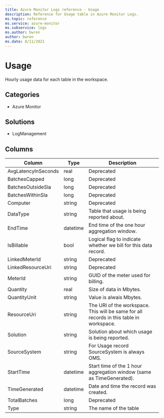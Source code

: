 ```yaml
---
title: Azure Monitor Logs reference - Usage
description: Reference for Usage table in Azure Monitor Logs.
ms.topic: reference
ms.service: azure-monitor
ms.subservice: logs
ms.author: bwren
author: bwren
ms.date: 8/11/2021
---
```


# Usage

 Hourly usage data for each table in the workspace.

## Categories

- Azure Monitor
## Solutions

- LogManagement




## Columns

|Column|Type|Description|
|---|---|---|
|AvgLatencyInSeconds|real|Deprecated|
|BatchesCapped|long|Deprecated|
|BatchesOutsideSla|long|Deprecated|
|BatchesWithinSla|long|Deprecated|
|Computer|string|Deprecated|
|DataType|string|Table that usage is being reported about.|
|EndTime|datetime|End time of the one hour aggregation window.|
|IsBillable|bool|Logical flag to indicate whether we bill for this data record.|
|LinkedMeterId|string|Deprecated|
|LinkedResourceUri|string|Deprecated|
|MeterId|string|GUID of the meter used for billing.|
|Quantity|real|Size of data in Mbytes.|
|QuantityUnit|string|Value is alwais Mbytes.|
|ResourceUri|string|The URI of the workspace. This will be same for all records in this table in workspace.|
|Solution|string|Solution about which usage is being reported.|
|SourceSystem|string|For Usage record SourceSystem is always OMS.|
|StartTime|datetime|Start time of the 1 hour aggregation window (same as TimeGenerated).|
|TimeGenerated|datetime|Date and time the record was created.|
|TotalBatches|long|Deprecated|
|Type|string|The name of the table|
